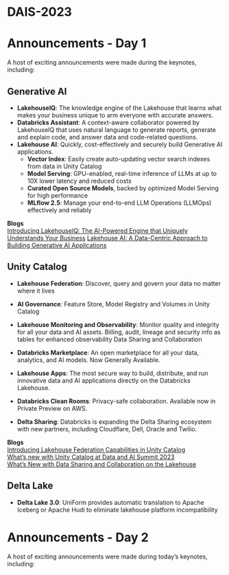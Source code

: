 # DAIS-2023


# Announcements - Day 1

A host of exciting announcements were made during the keynotes, including: 

## Generative AI

- **LakehouseIQ**: The knowledge engine of the Lakehouse that learns what makes your business unique to arm everyone with accurate answers.
- **Databricks Assistant**: A context-aware collaborator powered by LakehouseIQ that uses natural language to generate reports, generate and explain code, and answer data and code-related questions.
- **Lakehouse AI**: Quickly, cost-effectively and securely build Generative AI applications.
    - **Vector Index**: Easily create auto-updating vector search indexes from data in Unity Catalog
    - **Model Serving**: GPU-enabled, real-time inference of LLMs at up to 10X lower latency and reduced costs
    - **Curated Open Source Models**, backed by optimized Model Serving for high performance
    - **MLflow 2.5**: Manage your end-to-end LLM Operations (LLMOps) effectively and reliably


**Blogs**   
[Introducing LakehouseIQ: The AI-Powered Engine that Uniquely Understands Your Business](https://www.databricks.com/blog/introducing-lakehouseiq-ai-powered-engine-uniquely-understands-your-business?utm_source=databricks&utm_medium=email)
[Lakehouse AI: A Data-Centric Approach to Building Generative AI Applications](https://www.databricks.com/blog/lakehouse-ai?utm_source=databricks&utm_medium=email)


## Unity Catalog

- **Lakehouse Federation**: Discover, query and govern your data no matter where it lives
- **AI Governance**: Feature Store, Model Registry and Volumes in Unity Catalog
- **Lakehouse Monitoring and Observability**: Monitor quality and integrity for all your data and AI assets. Billing, audit, lineage and security info as tables for enhanced observability
Data Sharing and Collaboration

- **Databricks Marketplace**: An open marketplace for all your data, analytics, and AI models. Now Generally Available.
- **Lakehouse Apps**: The most secure way to build, distribute, and run innovative data and AI applications directly on the Databricks Lakehouse.
- **Databricks Clean Rooms**: Privacy-safe collaboration. Available now in Private Preview on AWS.
- **Delta Sharing**: Databricks is expanding the Delta Sharing ecosystem with new partners, including Cloudflare, Dell, Oracle and Twilio.

**Blogs**  
[Introducing Lakehouse Federation Capabilities in Unity Catalog](https://www.databricks.com/blog/introducing-lakehouse-federation-capabilities-unity-catalog?utm_source=databricks&utm_medium=email)   
[What’s new with Unity Catalog at Data and AI Summit 2023](https://www.databricks.com/blog/whats-new-unity-catalog-data-and-ai-summit-2023?utm_source=databricks&utm_medium=email)   
[What’s New with Data Sharing and Collaboration on the Lakehouse](https://www.databricks.com/blog/whats-new-data-sharing-and-collaboration-lakehouse?utm_source=databricks&utm_medium=email)


## Delta Lake

- **Delta Lake 3.0**: UniForm provides automatic translation to Apache Iceberg or Apache Hudi to eliminate lakehouse platform incompatibility 

 
 # Announcements - Day 2
A host of exciting announcements were made during today’s keynotes, including: 

